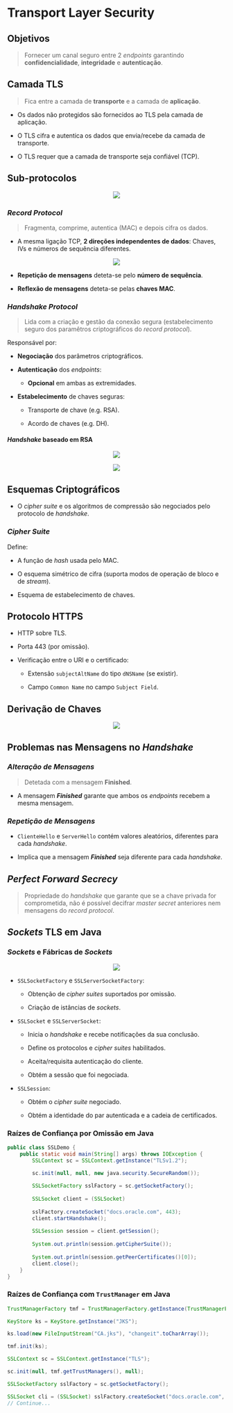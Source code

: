 # __Transport Layer Security__

## __Objetivos__

> Fornecer um canal seguro entre 2 _endpoints_ garantindo __confidencialidade__, __integridade__ e __autenticação__.

## __Camada TLS__

> Fica entre a camada de __transporte__ e a camada de __aplicação__.

* Os dados não protegidos são fornecidos ao TLS pela camada de aplicação.

* O TLS cifra e autentica os dados que envia/recebe da camada de transporte.

* O TLS requer que a camada de transporte seja confiável (TCP).

## __Sub-protocolos__

<div align=center>

![](imgs/24.png)

</div>

### ___Record Protocol___

> Fragmenta, comprime, autentica (MAC) e depois cifra os dados.

* A mesma ligação TCP, __2 direções independentes de dados__: Chaves, IVs e números de sequência diferentes.

<div align=center>

![](imgs/25.png)

</div>

* __Repetição de mensagens__ deteta-se pelo __número de sequência__.

* __Reflexão de mensagens__ deteta-se pelas __chaves MAC__.

### ___Handshake Protocol___

> Lida com a criação e gestão da conexão segura (estabelecimento seguro dos paramêtros criptográficos do _record protocol_).

Responsável por:

* __Negociação__ dos parâmetros criptográficos.

* __Autenticação__ dos _endpoints_:
    * __Opcional__ em ambas as extremidades.

* __Estabelecimento__ de chaves seguras:
    * Transporte de chave (e.g. RSA).
    
    * Acordo de chaves (e.g. DH).

#### ___Handshake_ baseado em RSA__

<div align=center>

![](imgs/26.png)

![](imgs/27.png)

</div>

## __Esquemas Criptográficos__

* O _cipher suite_ e os algoritmos de compressão são negociados pelo protocolo de _handshake_.

### ___Cipher Suite___

Define:

* A função de _hash_ usada pelo MAC.

* O esquema simétrico de cifra (suporta modos de operação de bloco e de _stream_).

* Esquema de estabelecimento de chaves.

## __Protocolo HTTPS__

* HTTP sobre TLS.

* Porta 443 (por omissão).

* Verificação entre o URI e o certificado:

    * Extensão ``subjectAltName`` do tipo ``dNSName`` (se existir).

    * Campo ``Common Name`` no campo ``Subject Field``.

## __Derivação de Chaves__

<div align=center>

![](imgs/28.png)

</div>

## __Problemas nas Mensagens no _Handshake___

### ___Alteração de Mensagens___

> Detetada com a mensagem __Finished__.

* A mensagem ___Finished___ garante que ambos os _endpoints_ recebem a mesma mensagem.

### ___Repetição de Mensagens___

* ``ClienteHello`` e ``ServerHello`` contém valores aleatórios, diferentes para cada _handshake_.

* Implica que a mensagem ___Finished___ seja diferente para cada _handshake_.

## ___Perfect Forward Secrecy___

> Propriedade do _handshake_ que garante que se a chave privada for comprometida, não é possível decifrar _master secret_ anteriores nem mensagens do _record protocol_.

## ___Sockets_ TLS em Java__

### ___Sockets_ e Fábricas de _Sockets___

<div align=center>

![](imgs/29.png)

</div>

* ``SSLSocketFactory`` e ``SSLServerSocketFactory``:
    * Obtenção de _cipher suites_ suportados por omissão.

    * Criação de istâncias de _sockets_.

* ``SSLSocket`` e ``SSLServerSocket``:
    * Inicia o _handshake_ e recebe notificações da sua conclusão.

    * Define os protocolos e _cipher suites_ habilitados.

    * Aceita/requisita autenticação do cliente.

    * Obtém a sessão que foi negociada.

* ``SSLSession``:
    * Obtém o _cipher suite_ negociado.

    * Obtém a identidade do par autenticada e a cadeia de certificados.

### __Raízes de Confiança por Omissão em Java__

```java
public class SSLDemo {
    public static void main(String[] args) throws IOException {
        SSLContext sc = SSLContext.getInstance("TLSv1.2");

        sc.init(null, null, new java.security.SecureRandom());
        
        SSLSocketFactory sslFactory = sc.getSocketFactory();
        
        SSLSocket client = (SSLSocket)
        
        sslFactory.createSocket("docs.oracle.com", 443);
        client.startHandshake();
        
        SSLSession session = client.getSession();
        
        System.out.println(session.getCipherSuite());
        
        System.out.println(session.getPeerCertificates()[0]);
        client.close();
    }
}
```

### __Raízes de Confiança com ``TrustManager`` em Java__

```java
TrustManagerFactory tmf = TrustManagerFactory.getInstance(TrustManagerFactory.getDefaultAlgorithm());

KeyStore ks = KeyStore.getInstance("JKS");

ks.load(new FileInputStream("CA.jks"), "changeit".toCharArray());

tmf.init(ks);

SSLContext sc = SSLContext.getInstance("TLS");

sc.init(null, tmf.getTrustManagers(), null);

SSLSocketFactory sslFactory = sc.getSocketFactory();

SSLSocket cli = (SSLSocket) sslFactory.createSocket("docs.oracle.com", 443);
// Continue...
```